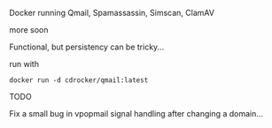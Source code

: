Docker running Qmail, Spamassassin, Simscan, ClamAV

more soon

Functional, but persistency can be tricky...

run with


```
docker run -d cdrocker/qmail:latest
```

TODO

Fix a small bug in vpopmail signal handling after changing a domain...

